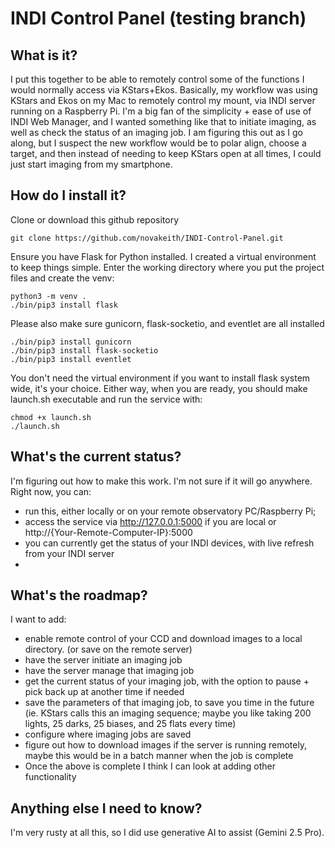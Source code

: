 # INDI Control Panel (testing branch)

## What is it?
I put this together to be able to remotely control some of the functions I would normally access via KStars+Ekos. Basically, my workflow was using KStars and Ekos on my Mac to remotely control my mount, via INDI server running on a Raspberry Pi. I'm a big fan of the simplicity + ease of use of INDI Web Manager, and I wanted something like that to initiate imaging, as well as check the status of an imaging job. I am figuring this out as I go along, but I suspect the new workflow would be to polar align, choose a target, and then instead of needing to keep KStars open at all times, I could just start imaging from my smartphone.

## How do I install it?
Clone or download this github repository
```	
git clone https://github.com/novakeith/INDI-Control-Panel.git
```

Ensure you have Flask for Python installed. I created a virtual environment to keep things simple. Enter the working directory where you put the project files and create the venv:
```	
python3 -m venv . 
./bin/pip3 install flask
```

Please also make sure gunicorn, flask-socketio, and eventlet are all installed
```
./bin/pip3 install gunicorn
./bin/pip3 install flask-socketio
./bin/pip3 install eventlet
```

You don't need the virtual environment if you want to install flask system wide, it's your choice. Either way, when you are ready, you should make launch.sh executable and run the service with:
```	
chmod +x launch.sh
./launch.sh
```


## What's the current status?
I'm figuring out how to make this work. I'm not sure if it will go anywhere. Right now, you can:
- run this, either locally or on your remote observatory PC/Raspberry Pi;
- access the service via http://127.0.0.1:5000 if you are local or http://{Your-Remote-Computer-IP}:5000
- you can currently get the status of your INDI devices, with live refresh from your INDI server
- 

## What's the roadmap?
I want to add:
- enable remote control of your CCD and download images to a local directory. (or save on the remote server)
- have the server initiate an imaging job 
- have the server manage that imaging job 
- get the current status of your imaging job, with the option to pause + pick back up at another time if needed
- save the parameters of that imaging job, to save you time in the future (ie. KStars calls this an imaging sequence; maybe you like taking 200 lights, 25 darks, 25 biases, and 25 flats every time)
- configure where imaging jobs are saved
- figure out how to download images if the server is running remotely, maybe this would be in a batch manner when the job is complete
- Once the above is complete I think I can look at adding other functionality

## Anything else I need to know?
I'm very rusty at all this, so I did use generative AI to assist (Gemini 2.5 Pro).
